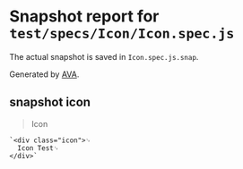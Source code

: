 # Snapshot report for `test/specs/Icon/Icon.spec.js`

The actual snapshot is saved in `Icon.spec.js.snap`.

Generated by [AVA](https://avajs.dev).

## snapshot icon

> Icon

    `<div class="icon">␊
      Icon Test␊
    </div>`
